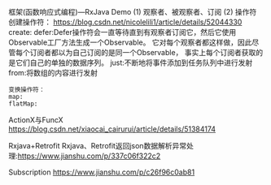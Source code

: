 框架(函数响应式编程)—RxJava Demo
(1) 观察者、被观察者、订阅
(2) 操作符
    创建操作符：
    https://blog.csdn.net/nicolelili1/article/details/52044330
    create:
    defer:Defer操作符会一直等待直到有观察者订阅它，然后它使用Observable工厂方法生成一个Observable。
 它对每个观察者都这样做，因此尽管每个订阅者都以为自己订阅的是同一个Observable，
 事实上每个订阅者获取的是它们自己的单独的数据序列。
    just:不断地将事件添加到任务队列中进行发射
    from:将数组的内容进行发射

    变换操作符：
    map:
    flatMap:

ActionX与FuncX
https://blog.csdn.net/xiaocai_cairurui/article/details/51384174

 Rxjava+Retrofit
    Rxjava、Retrofit返回json数据解析异常处理:https://www.jianshu.com/p/337c06f322c2

Subscription
https://www.jianshu.com/p/c26f96c0ab81
